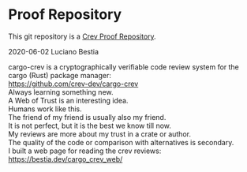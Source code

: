 <!-- CREV_README_MARKER_V0 - Please don't remove this first line, or `crev` might overwrite this file.  -->

# Proof Repository

This git repository is a [Crev Proof Repository](https://github.com/dpc/crev/wiki/Proof-Repository).

<!-- Feel free to customize this file below this line -->
2020-06-02 Luciano Bestia

cargo-crev is a cryptographically verifiable code review system for the cargo (Rust) package manager:\
<https://github.com/crev-dev/cargo-crev>  
Always learning something new.\
A Web of Trust is an interesting idea.\
Humans work like this.\
The friend of my friend is usually also my friend.\
It is not perfect, but it is the best we know till now.\
My reviews are more about my trust in a crate or author.\
The quality of the code or comparison with alternatives is secondary.\
I built a web page for reading the crev reviews:\
<https://bestia.dev/cargo_crev_web/>  
